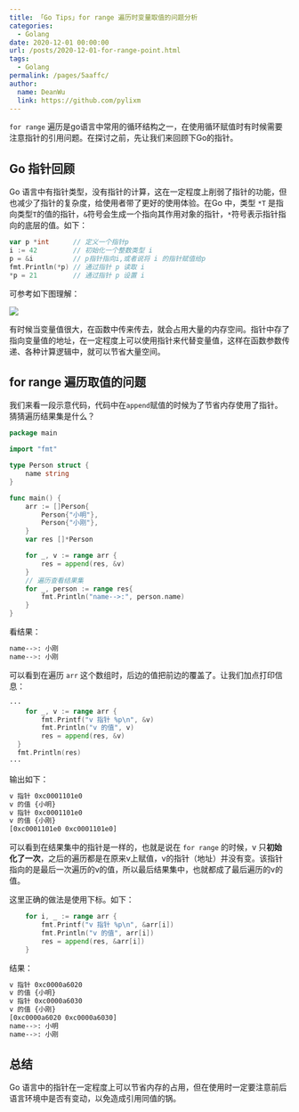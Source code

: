 ```yaml
---
title: 「Go Tips」for range 遍历时变量取值的问题分析
categories: 
  - Golang
date: 2020-12-01 00:00:00
url: /posts/2020-12-01-for-range-point.html
tags: 
  - Golang
permalink: /pages/5aaffc/
author: 
  name: DeanWu
  link: https://github.com/pylixm
---
```


`for range` 遍历是go语言中常用的循环结构之一，在使用循环赋值时有时候需要注意指针的引用问题。在探讨之前，先让我们来回顾下Go的指针。

## Go 指针回顾

Go 语言中有指针类型，没有指针的计算，这在一定程度上削弱了指针的功能，但也减少了指针的复杂度，给使用者带了更好的使用体验。在Go 中，类型 `*T` 是指向类型`T`的值的指针，`&`符号会生成一个指向其作用对象的指针，`*`符号表示指针指向的底层的值。如下：

```go
var p *int      // 定义一个指针p 
i := 42         // 初始化一个整数类型 i 
p = &i          // p指针指向i,或者说将 i 的指针赋值给p  
fmt.Println(*p) // 通过指针 p 读取 i
*p = 21         // 通过指针 p 设置 i
```

可参考如下图理解：

![](/static/imgs/go/pointer.jpg)

有时候当变量值很大，在函数中传来传去，就会占用大量的内存空间。指针中存了指向变量值的地址，在一定程度上可以使用指针来代替变量值，这样在函数参数传递、各种计算逻辑中，就可以节省大量空间。

## for range 遍历取值的问题

我们来看一段示意代码，代码中在`append`赋值的时候为了节省内存使用了指针。猜猜遍历结果集是什么？

```go
package main

import "fmt"

type Person struct {
	name string
}

func main() {
	arr := []Person{
		Person{"小明"},
		Person{"小刚"},
	}
	var res []*Person

	for _, v := range arr {
		res = append(res, &v)
	}
	// 遍历查看结果集
	for _, person := range res{
		fmt.Println("name-->:", person.name)
	}
}
```

看结果：

```bash
name-->: 小刚
name-->: 小刚
```

可以看到在遍历 `arr` 这个数组时，后边的值把前边的覆盖了。让我们加点打印信息：

```go
···
	for _, v := range arr {
		fmt.Printf("v 指针 %p\n", &v)
		fmt.Println("v 的值", v)
		res = append(res, &v)
  }
  fmt.Println(res)
···
```

输出如下：

```bash 
v 指针 0xc0001101e0
v 的值 {小明}
v 指针 0xc0001101e0
v 的值 {小刚}
[0xc0001101e0 0xc0001101e0]

```

可以看到在结果集中的指针是一样的，也就是说在 `for range` 的时候，v 只**初始化了一次**，之后的遍历都是在原来v上赋值，v的指针（地址）并没有变。该指针指向的是最后一次遍历的v的值，所以最后结果集中，也就都成了最后遍历的v的值。

这里正确的做法是使用下标。如下：

```go 
	for i, _ := range arr {
		fmt.Printf("v 指针 %p\n", &arr[i])
		fmt.Println("v 的值", arr[i])
		res = append(res, &arr[i])
	}
```

结果： 

```bash 
v 指针 0xc0000a6020
v 的值 {小明}
v 指针 0xc0000a6030
v 的值 {小刚}
[0xc0000a6020 0xc0000a6030]
name-->: 小明
name-->: 小刚
```

## 总结 

Go 语言中的指针在一定程度上可以节省内存的占用，但在使用时一定要注意前后语言环境中是否有变动，以免造成引用同值的锅。
